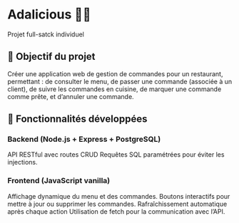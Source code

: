 # Adalicious 👩‍🍳
Projet full-satck individuel 
## 🎯 Objectif du projet
Créer une application web de gestion de commandes pour un restaurant, permettant :
de consulter le menu,
de passer une commande (associée à un client),
de suivre les commandes en cuisine,
de marquer une commande comme prête,
et d’annuler une commande.
## 🔑 Fonctionnalités développées
### Backend (Node.js + Express + PostgreSQL)
API RESTful avec routes CRUD
Requêtes SQL paramétrées pour éviter les injections.
### Frontend (JavaScript vanilla)
Affichage dynamique du menu et des commandes.
Boutons interactifs pour mettre à jour ou supprimer les commandes.
Rafraîchissement automatique après chaque action 
Utilisation de fetch pour la communication avec l’API.




